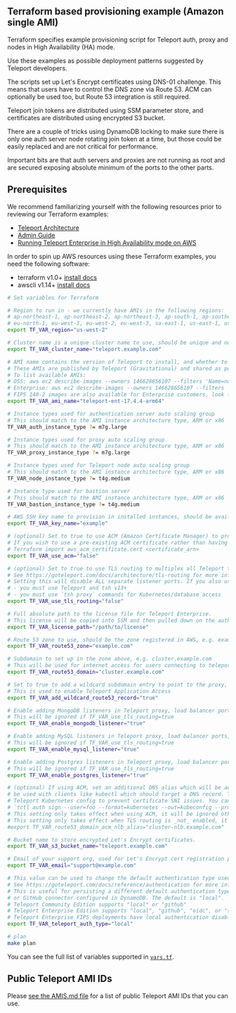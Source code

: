 ## Terraform based provisioning example (Amazon single AMI)

Terraform specifies example provisioning script for Teleport auth, proxy and nodes in High Availability (HA) mode.

Use these examples as possible deployment patterns suggested by Teleport developers.

The scripts set up Let's Encrypt certificates using DNS-01 challenge. This means that users have to control the DNS
zone via Route 53. ACM can optionally be used too, but Route 53 integration is still required.

Teleport join tokens are distributed using SSM parameter store, and certificates are distributed using encrypted S3
bucket.

There are a couple of tricks using DynamoDB locking to make sure there is only one auth server node rotating join token
at a time, but those could be easily replaced and are not critical for performance.

Important bits are that auth servers and proxies are not running as root and are secured exposing absolute minimum of
the ports to the other parts.

## Prerequisites

We recommend familiarizing yourself with the following resources prior to reviewing our Terraform examples:

- [Teleport Architecture](https://goteleport.com/docs/reference/architecture/)
- [Admin Guide](https://goteleport.com/docs/admin-guides/management/admin/)
- [Running Teleport Enterprise in High Availability mode on AWS](https://goteleport.com/docs/admin-guides/deploy-a-cluster/deployments/aws-ha-autoscale-cluster-terraform/)

In order to spin up AWS resources using these Terraform examples, you need the following software:

- terraform v1.0+ [install docs](https://learn.hashicorp.com/tutorials/terraform/install-cli)
- awscli v1.14+ [install docs](https://docs.aws.amazon.com/cli/latest/userguide/getting-started-install.html)

```bash
# Set variables for Terraform

# Region to run in - we currently have AMIs in the following regions:
# ap-northeast-1, ap-northeast-2, ap-northeast-3, ap-south-1, ap-southeast-1, ap-southeast-2, ca-central-1, eu-central-1
# eu-north-1, eu-west-1, eu-west-2, eu-west-3, sa-east-1, us-east-1, us-east-2, us-west-1, us-west-2
export TF_VAR_region="us-west-2"

# Cluster name is a unique cluster name to use, should be unique and not contain spaces or other special characters
export TF_VAR_cluster_name="teleport.example.com"

# AMI name contains the version of Teleport to install, and whether to use OSS or Enterprise version
# These AMIs are published by Teleport (Gravitational) and shared as public whenever a new version of Teleport is released
# To list available AMIs:
# OSS: aws ec2 describe-images --owners 146628656107 --filters 'Name=name,Values=teleport-oss-*'
# Enterprise: aws ec2 describe-images --owners 146628656107 --filters 'Name=name,Values=teleport-ent-*'
# FIPS 140-2 images are also available for Enterprise customers, look for '-fips' on the end of the AMI's name
export TF_VAR_ami_name="teleport-ent-17.4.4-arm64"

# Instance types used for authentication server auto scaling group
# This should match to the AMI instance architecture type, ARM or x86
TF_VAR_auth_instance_type ?= m7g.large

# Instance types used for proxy auto scaling group
# This should match to the AMI instance architecture type, ARM or x86
TF_VAR_proxy_instance_type ?= m7g.large

# Instance types used for Teleport node auto scaling group
# This should match to the AMI instance architecture type, ARM or x86
TF_VAR_node_instance_type ?= t4g.medium

# Instance type used for bastion server
# This should match to the AMI instance architecture type, ARM or x86
TF_VAR_bastion_instance_type ?= t4g.medium

# AWS SSH key name to provision in installed instances, should be available in the region
export TF_VAR_key_name="example"

# (optional) Set to true to use ACM (Amazon Certificate Manager) to provision certificates rather than Let's Encrypt
# If you wish to use a pre-existing ACM certificate rather than having Terraform generate one for you, you can import it:
# Terraform import aws_acm_certificate.cert <certificate_arn>
export TF_VAR_use_acm="false"

# (optional) Set to true to use TLS routing to multiplex all Teleport traffic over one port
# See https://goteleport.com/docs/architecture/tls-routing for more information
# Setting this will disable ALL separate listener ports. If you also use ACM, then:
# - you must use Teleport and tsh v13+
# - you must use `tsh proxy` commands for Kubernetes/database access
export TF_VAR_use_tls_routing="false"

# Full absolute path to the license file for Teleport Enterprise.
# This license will be copied into SSM and then pulled down on the auth nodes to enable Enterprise functionality
export TF_VAR_license_path="/path/to/license"

# Route 53 zone to use, should be the zone registered in AWS, e.g. example.com
export TF_VAR_route53_zone="example.com"

# Subdomain to set up in the zone above, e.g. cluster.example.com
# This will be used for internet access for users connecting to teleport proxy
export TF_VAR_route53_domain="cluster.example.com"

# Set to true to add a wildcard subdomain entry to point to the proxy, e.g. *.cluster.example.com
# This is used to enable Teleport Application Access
export TF_VAR_add_wildcard_route53_record="true"

# Enable adding MongoDB listeners in Teleport proxy, load balancer ports, and security groups
# This will be ignored if TF_VAR_use_tls_routing=true
export TF_VAR_enable_mongodb_listener="true"

# Enable adding MySQL listeners in Teleport proxy, load balancer ports, and security groups
# This will be ignored if TF_VAR_use_tls_routing=true
export TF_VAR_enable_mysql_listener="true"

# Enable adding Postgres listeners in Teleport proxy, load balancer ports, and security groups
# This will be ignored if TF_VAR_use_tls_routing=true
export TF_VAR_enable_postgres_listener="true"

# (optional) If using ACM, set an additional DNS alias which will be added pointing to the NLB. This can
# be used with clients like kubectl which should target a DNS record. This will also add the DNS name to the
# Teleport Kubernetes config to prevent certificate SNI issues. You can use this DNS name with commands like:
# `tctl auth sign --user=foo --format=kubernetes --out=kubeconfig --proxy=https://cluster-nlb.example.com:3026`
# This setting only takes effect when using ACM, it will be ignored otherwise.
# This setting only takes effect when TLS routing is _not_ enabled, it will be ignored otherwise.
#export TF_VAR_route53_domain_acm_nlb_alias="cluster-nlb.example.com"

# Bucket name to store encrypted Let's Encrypt certificates.
export TF_VAR_s3_bucket_name="teleport.example.com"

# Email of your support org, used for Let's Encrypt cert registration process.
export TF_VAR_email="support@example.com"

# This value can be used to change the default authentication type used for the Teleport cluster.
# See https://goteleport.com/docs/reference/authentication for more information.
# This is useful for persisting a different default authentication type across AMI upgrades when you have a SAML, OIDC
# or GitHub connector configured in DynamoDB. The default is "local".
# Teleport Community Edition supports "local" or "github"
# Teleport Enterprise Edition supports "local", "github", "oidc", or "saml"
# Teleport Enterprise FIPS deployments have local authentication disabled, so should use "github", "oidc", or "saml"
export TF_VAR_teleport_auth_type="local"

# plan
make plan
```

You can see the full list of variables supported in [`vars.tf`](vars.tf).

## Public Teleport AMI IDs

Please [see the AMIS.md file](../AMIS.md) for a list of public Teleport AMI IDs that you can use.
